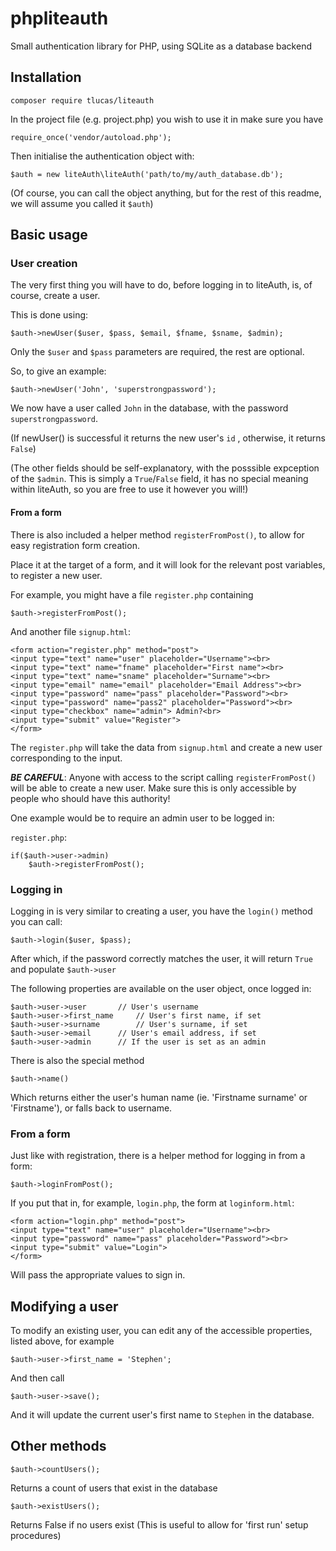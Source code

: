 # phpliteauth
Small authentication library for PHP, using SQLite as a database backend

## Installation

	composer require tlucas/liteauth

In the project file (e.g. project.php) you wish to use it in make sure you have

	require_once('vendor/autoload.php');

Then initialise the authentication object with:

	$auth = new liteAuth\liteAuth('path/to/my/auth_database.db');

(Of course, you can call the object anything, but for the rest of this readme, we will assume you called it `$auth`)

## Basic usage

### User creation
The very first thing you will have to do, before logging in to liteAuth, is, of course, create a user.

This is done using:
	
	$auth->newUser($user, $pass, $email, $fname, $sname, $admin);

Only the `$user` and `$pass` parameters are required, the rest are optional.

So, to give an example:

	$auth->newUser('John', 'superstrongpassword');

We now have a user called `John` in the database, with the password `superstrongpassword`.

(If newUser() is successful it returns the new user's `id` , otherwise, it returns `False`)

(The other fields should be self-explanatory, with the posssible expception of the `$admin`. This is simply a `True`/`False` field, it has no special meaning within liteAuth, so you are free to use it however you will!)

#### From a form

There is also included a helper method `registerFromPost()`, to allow for easy registration form creation.

Place it at the target of a form, and it will look for the relevant post variables, to register a new user.

For example, you might have a file `register.php` containing

	$auth->registerFromPost();

And another file `signup.html`:
	
	<form action="register.php" method="post">
	<input type="text" name="user" placeholder="Username"><br>
	<input type="text" name="fname" placeholder="First name"><br>
	<input type="text" name="sname" placeholder="Surname"><br>
	<input type="email" name="email" placeholder="Email Address"><br>
	<input type="password" name="pass" placeholder="Password"><br>
	<input type="password" name="pass2" placeholder="Password"><br>
	<input type="checkbox" name="admin"> Admin?<br>
	<input type="submit" value="Register">
	</form>

The `register.php` will take the data from `signup.html` and create a new user corresponding to the input.

***BE CAREFUL***: Anyone with access to the script calling `registerFromPost()` will be able to create a new user. Make sure this is only accessible by people who should have this authority!

One example would be to require an admin user to be logged in:

`register.php`:

	if($auth->user->admin)
		$auth->registerFromPost();

### Logging in

Logging in is very similar to creating a user, you have the `login()` method you can call:

	$auth->login($user, $pass);

After which, if the password correctly matches the user, it will return `True` and populate `$auth->user`

The following properties are available on the user object, once logged in:

	$auth->user->user 		// User's username
	$auth->user->first_name 	// User's first name, if set
	$auth->user->surname 		// User's surname, if set
	$auth->user->email		// User's email address, if set
	$auth->user->admin		// If the user is set as an admin

There is also the special method

	$auth->name()

Which returns either the user's human name (ie. 'Firstname surname' or 'Firstname'), or falls back to username.

### From a form

Just like with registration, there is a helper method for logging in from a form:

	$auth->loginFromPost();

If you put that in, for example, `login.php`, the form at `loginform.html`:

	<form action="login.php" method="post">
	<input type="text" name="user" placeholder="Username"><br>
	<input type="password" name="pass" placeholder="Password"><br>
	<input type="submit" value="Login">
	</form>

Will pass the appropriate values to sign in.

## Modifying a user

To modify an existing user, you can edit any of the accessible properties, listed above, for example
	
	$auth->user->first_name = 'Stephen';

And then call

	$auth->user->save();

And it will update the current user's first name to `Stephen` in the database.

## Other methods

	$auth->countUsers();
Returns a count of users that exist in the database

	$auth->existUsers();

Returns False if no users exist (This is useful to allow for 'first run' setup procedures)
